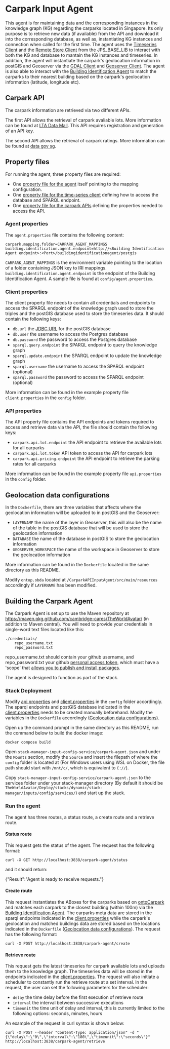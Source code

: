 # Carpark Input Agent

This agent is for maintaining data and the corresponding instances in the knowledge graph (KG) regarding the carparks located in Singapore. Its only purpose is to retrieve new data (if available) from the API and download it into 
the corresponding database, as well as, instantiating KG instances and connection when called for the first time. The 
agent uses the [Timeseries Client](https://github.com/cambridge-cares/TheWorldAvatar/tree/main/JPS_BASE_LIB/src/main/java/uk/ac/cam/cares/jps/base/timeseries) and the [Remote Store Client](https://github.com/cambridge-cares/TheWorldAvatar/tree/main/JPS_BASE_LIB/src/main/java/uk/ac/cam/cares/jps/base/query/RemoteStoreClient.java)
from the JPS_BASE_LIB to interact with both the KG and database to mantain the KG instances and timeseries. In addition, the agent will instantiate the carpark's geolocation information in postGIS and Geoserver via the [GDAL Client](https://github.com/cambridge-cares/TheWorldAvatar/blob/main/Deploy/stacks/dynamic/stack-clients/src/main/java/com/cmclinnovations/stack/clients/gdal/GDALClient.java) and [Geoserver Client](https://github.com/cambridge-cares/TheWorldAvatar/blob/main/Deploy/stacks/dynamic/stack-clients/src/main/java/com/cmclinnovations/stack/clients/geoserver/GeoServerClient.java). The agent is also able to interact with the [Building Identification Agent](https://github.com/cambridge-cares/TheWorldAvatar/tree/main/Agents/BuildingIdentificationAgent) to match the carparks to their nearest building based on the carpark's geolocation information (latitude, longitude etc).

## Carpark API
The carpark information are retrieved via two different APIs.

The first API allows the retrieval of carpark avaliable lots. More information can be found at [LTA Data Mall](https://datamall.lta.gov.sg/content/datamall/en/dynamic-data.html). This API requires registration and generation of an API key.

The second API allows the retrieval of carpark ratings. More information can be found at [data gov sg](https://beta.data.gov.sg/collections/325/view).

## Property files
For running the agent, three property files are required:
- One [property file for the agent](#agent-properties) itself pointing to the mapping configuration.
- One [property file for the time-series client](#time-series-client-properties) defining how to access the database and SPARQL endpoint.
- One [property file for the carpark APIs](#api-properties) defining the properties needed to access the API.

### Agent properties
The `agent.properties` file contains the following content:
```
carpark.mapping.folder=CARPARK_AGENT_MAPPINGS
building.identification.agent.endpoint=http://<Building Identification Agent endpoint>:<Port>/buildingidentificationagent/postgis
```
`CARPARK_AGENT_MAPPINGS` is the environment variable pointing to the location of a folder containing JSON key to IRI mappings. 
`building.identification.agent.endpoint` is the endpoint of the Building Identification Agent.
A sample file is found at `config/agent.properties`. 

### Client properties
The client property file needs to contain all credentials and endpoints to access the SPARQL endpoint of the knowledge graph used to store the triples and the postGIS database used to store the timeseries data. It should contain the following keys:
- `db.url` the [JDBC URL](https://www.postgresql.org/docs/7.4/jdbc-use.html) for the postGIS database
- `db.user` the username to access the Postgres database
- `db.password` the password to access the Postgres database
- `sparql.query.endpoint` the SPARQL endpoint to query the knowledge graph
- `sparql.update.endpoint` the SPARQL endpoint to update the knowledge graph
- `sparql.username` the username to access the SPARQL endpoint (optional)
- `sparql.password` the password to access the SPARQL endpoint (optional)

More information can be found in the example property file `client.properties` in the `config` folder.

### API properties
The API property file contains the API endpoints and tokens required to access and retrieve data via the API, the file should contain the following keys:
- `carpark.api.lot.endpoint` the API endpoint to retrieve the available lots for all carparks
- `carpark.api.lot.token` API token to access the API for carpark lots
- `carpark.api.pricing.endpoint` the API endpoint to retrieve the parking rates for all carparks

More information can be found in the example property file `api.properties` in the `config` folder.

## Geolocation data configurations
In the `Dockerfile`, there are three variables that affects where the geolocation information will be uploaded to in postGIS and the Geoserver:
- `LAYERNAME` the name of the layer in Geoserver, this will also be the name of the table in the postGIS database that will be used to store the geolocation information
- `DATABASE` the name of the database in postGIS to store the geolocation information
- `GEOSERVER_WORKSPACE` the name of the workspace in Geoserver to store the geolocation information

More information can be found in the `Dockerfile` located in the same directory as this README.

Modify `ontop.obda` located at `/CarparkAPIInputAgent/src/main/resources` accordingly if `LAYERNAME` has been modified.

## Building the Carpark Agent
The Carpark Agent is set up to use the Maven repository at https://maven.pkg.github.com/cambridge-cares/TheWorldAvatar/ (in addition to Maven central). You will need to provide your credentials in single-word text files located like this:
```
./credentials/
    repo_username.txt
    repo_password.txt
```
repo_username.txt should contain your github username, and repo_password.txt your github [personal access token](https://docs.github.com/en/github/authenticating-to-github/creating-a-personal-access-token),
which must have a 'scope' that [allows you to publish and install packages](https://docs.github.com/en/packages/working-with-a-github-packages-registry/working-with-the-apache-maven-registry#authenticating-to-github-packages).

The agent is designed to function as part of the stack.

### Stack Deployment

Modify [api.properties](#api-properties) and [client.properties](#client-properties) in the `config` folder accordingly. The sparql endpoints and postGIS database indicated in the [client.properties](#client-properties) needs to be created manually beforehand. Modify the variables in the `Dockerfile` accordingly ([Geolocation data configurations](#geolocation-data-configurations)).

Open up the command prompt in the same directory as this README, run the command below to build the docker image:
```
docker compose build
```
Open `stack-manager-input-config-service/carpark-agent.json` and under the `Mounts` section, modify the `Source` and insert the filepath of where the `config` folder is located at (For Windows users using WSL on Docker, the file path should start with `/mnt/c/`, which is equivalent to `C://`).

Copy `stack-manager-input-config-service/carpark-agent.json` to the services folder under your stack-manager directory (By default it should be `TheWorldAvatar/Deploy/stacks/dynamic/stack-manager/inputs/config/services/`) and start up the stack.

### Run the agent

The agent has three routes, a status route, a create route and a retrieve route. 

#### Status route

This request gets the status of the agent. The request has the following format:
```
curl -X GET http://localhost:3838/carpark-agent/status
```
and it should return:

{"Result":"Agent is ready to receive requests."}

#### Create route
This request instantiates the ABoxes for the carparks based on [ontoCarpark](https://github.com/cambridge-cares/TheWorldAvatar/blob/main/JPS_Ontology/ontology/ontocarpark/OntoCarpark.owl) and matches each carpark to the closest building (within 100m) via the [Building Identification Agent](https://github.com/cambridge-cares/TheWorldAvatar/tree/main/Agents/BuildingIdentificationAgent). The carparks meta data are stored in the sparql endpoints indicated in the [client.properties](#client-properties) while the carpark's geolocation and matched buildings data are stored based on the locations indicated in the `Dockerfile` ([Geolocation data configurations](#geolocation-data-configurations)). The request has the following format:
```
curl -X POST http://localhost:3838/carpark-agent/create
```

#### Retrieve route

This request gets the latest timeseries for carpark available lots and uploads them to the knowledge graph. The timeseries data will be stored in the endpoints indicated in the [client.properties](#client-properties). The request will also initiate a scheduler to constantly run the retrieve route at a set interval. In the request, the user can set the following parameters for the scheduler:
- `delay` the time delay before the first execution of retrieve route
- `interval` the interval between successive executions 
- `timeunit` the time unit of delay and interval, this is currently limited to the following options: seconds, minutes, hours 

An example of the request in curl syntax is shown below:
```
curl -X POST --header "Content-Type: application/json" -d "{\"delay\":\"0\",\"interval\":\"180\",\"timeunit\":\"seconds\"}" http://localhost:3838/carpark-agent/retrieve
```